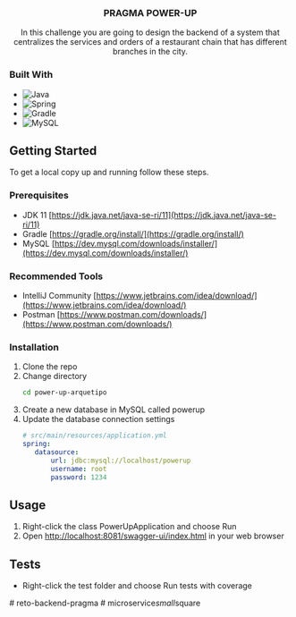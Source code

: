 <br />
<div align="center">
<h3 align="center">PRAGMA POWER-UP</h3>
  <p align="center">
    In this challenge you are going to design the backend of a system that centralizes the services and orders of a restaurant chain that has different branches in the city.
  </p>
</div>

### Built With

* ![Java](https://img.shields.io/badge/java-%23ED8B00.svg?style=for-the-badge&logo=java&logoColor=white)
* ![Spring](https://img.shields.io/badge/Spring-6DB33F?style=for-the-badge&logo=spring&logoColor=white)
* ![Gradle](https://img.shields.io/badge/Gradle-02303A.svg?style=for-the-badge&logo=Gradle&logoColor=white)
* ![MySQL](https://img.shields.io/badge/MySQL-00000F?style=for-the-badge&logo=mysql&logoColor=white)


<!-- GETTING STARTED -->
## Getting Started

To get a local copy up and running follow these steps.

### Prerequisites

* JDK 11 [https://jdk.java.net/java-se-ri/11](https://jdk.java.net/java-se-ri/11)
* Gradle [https://gradle.org/install/](https://gradle.org/install/)
* MySQL [https://dev.mysql.com/downloads/installer/](https://dev.mysql.com/downloads/installer/)

### Recommended Tools
* IntelliJ Community [https://www.jetbrains.com/idea/download/](https://www.jetbrains.com/idea/download/)
* Postman [https://www.postman.com/downloads/](https://www.postman.com/downloads/)

### Installation

1. Clone the repo
2. Change directory
   ```sh
   cd power-up-arquetipo
   ```
3. Create a new database in MySQL called powerup
4. Update the database connection settings 
   ```yml
   # src/main/resources/application.yml   
   spring:
      datasource:
          url: jdbc:mysql://localhost/powerup
          username: root
          password: 1234
   ```

<!-- USAGE -->
## Usage

1. Right-click the class PowerUpApplication and choose Run
2. Open [http://localhost:8081/swagger-ui/index.html](http://localhost:8081/swagger-ui/index.html) in your web browser

<!-- ROADMAP -->
## Tests

- Right-click the test folder and choose Run tests with coverage


#   r e t o - b a c k e n d - p r a g m a  
 #   m i c r o s e r v i c e _ s m a l l _ s q u a r e  
 